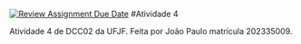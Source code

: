 [![Review Assignment Due Date](https://classroom.github.com/assets/deadline-readme-button-24ddc0f5d75046c5622901739e7c5dd533143b0c8e959d652212380cedb1ea36.svg)](https://classroom.github.com/a/yBmgqoZR)
#Atividade 4

Atividade 4 de DCC02 da UFJF. Feita por João Paulo matrícula 202335009.